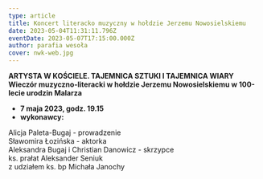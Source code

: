 ```yaml
---
type: article
title: Koncert literacko muzyczny w hołdzie Jerzemu Nowosielskiemu
date: 2023-05-04T11:31:11.796Z
eventDate: 2023-05-07T17:15:00.000Z
author: parafia wesoła
cover: nwk-web.jpg
---
```

**ARTYSTA W KOŚCIELE. TAJEMNICA SZTUKI I TAJEMNICA WIARY**\
**Wieczór muzyczno-literacki w hołdzie Jerzemu Nowosielskiemu w 100-lecie urodzin Malarza**

* **7 maja 2023, godz. 19.15**
* **wykonawcy:**

Alicja Paleta-Bugaj - prowadzenie\
Sławomira Łozińska - aktorka\
Aleksandra Bugaj i Christian Danowicz - skrzypce\
ks. prałat Aleksander Seniuk\
z udziałem ks. bp Michała Janochy